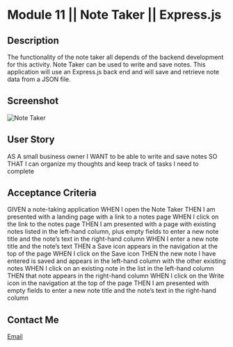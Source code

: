 # Module 11 || Note Taker || Express.js


## Description
The functionality of the note taker all depends of
the backend development for this activity. 
Note Taker can be used to write and save notes. 
This application will use an Express.js back end 
and will save and retrieve note data from a JSON file.

## Screenshot 
![Note Taker](.\Develop\public\assets\img\notehome.PNG) 

## User Story 
AS A small business owner
I WANT to be able to write and save notes
SO THAT I can organize my thoughts and keep track of tasks I need to complete

## Acceptance Criteria 
GIVEN a note-taking application
WHEN I open the Note Taker
THEN I am presented with a landing page with a link to a notes page
WHEN I click on the link to the notes page
THEN I am presented with a page with existing notes listed in the left-hand column, plus empty fields to enter a new note title and the note’s text in the right-hand column
WHEN I enter a new note title and the note’s text
THEN a Save icon appears in the navigation at the top of the page
WHEN I click on the Save icon
THEN the new note I have entered is saved and appears in the left-hand column with the other existing notes
WHEN I click on an existing note in the list in the left-hand column
THEN that note appears in the right-hand column
WHEN I click on the Write icon in the navigation at the top of the page
THEN I am presented with empty fields to enter a new note title and the note’s text in the right-hand column

## Contact Me 

[Email](mailto:bai1eigh@outlook.com)